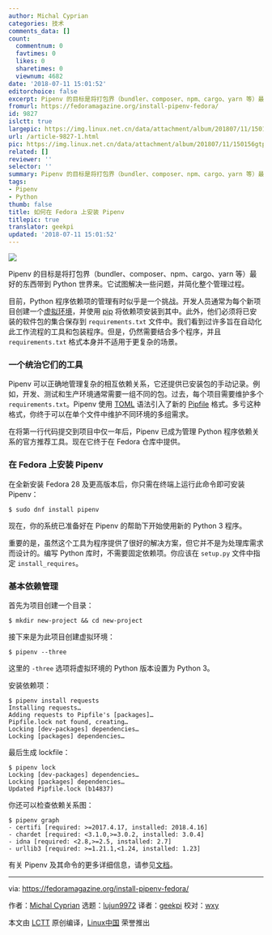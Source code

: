 ```yaml
---
author: Michal Cyprian
categories: 技术
comments_data: []
count:
  commentnum: 0
  favtimes: 0
  likes: 0
  sharetimes: 0
  viewnum: 4682
date: '2018-07-11 15:01:52'
editorchoice: false
excerpt: Pipenv 的目标是将打包界（bundler、composer、npm、cargo、yarn 等）最好的东西带到 Python 世界来。它试图解决一些问题，并简化整个管理过程。
fromurl: https://fedoramagazine.org/install-pipenv-fedora/
id: 9827
islctt: true
largepic: https://img.linux.net.cn/data/attachment/album/201807/11/150156gtptutmuktkpo85p.jpg
url: /article-9827-1.html
pic: https://img.linux.net.cn/data/attachment/album/201807/11/150156gtptutmuktkpo85p.jpg.thumb.jpg
related: []
reviewer: ''
selector: ''
summary: Pipenv 的目标是将打包界（bundler、composer、npm、cargo、yarn 等）最好的东西带到 Python 世界来。它试图解决一些问题，并简化整个管理过程。
tags:
- Pipenv
- Python
thumb: false
title: 如何在 Fedora 上安装 Pipenv
titlepic: true
translator: geekpi
updated: '2018-07-11 15:01:52'
---
```


![](/data/attachment/album/201807/11/150156gtptutmuktkpo85p.jpg)


Pipenv 的目标是将打包界（bundler、composer、npm、cargo、yarn 等）最好的东西带到 Python 世界来。它试图解决一些问题，并简化整个管理过程。


目前，Python 程序依赖项的管理有时似乎是一个挑战。开发人员通常为每个新项目创建一个[虚拟环境](https://packaging.python.org/tutorials/installing-packages/#creating-virtual-environments)，并使用 [pip](https://developer.fedoraproject.org/tech/languages/python/pypi-installation.html) 将依赖项安装到其中。此外，他们必须将已安装的软件包的集合保存到 `requirements.txt` 文件中。我们看到过许多旨在自动化此工作流程的工具和包装程序。但是，仍然需要结合多个程序，并且 `requirements.txt` 格式本身并不适用于更复杂的场景。


### 一个统治它们的工具


Pipenv 可以正确地管理复杂的相互依赖关系，它还提供已安装包的手动记录。例如，开发、测试和生产环境通常需要一组不同的包。过去，每个项目需要维护多个 `requirements.txt`。Pipenv 使用 [TOML](https://github.com/toml-lang/toml) 语法引入了新的 [Pipfile](https://github.com/pypa/pipfile) 格式。多亏这种格式，你终于可以在单个文件中维护不同环境的多组需求。


在将第一行代码提交到项目中仅一年后，Pipenv 已成为管理 Python 程序依赖关系的官方推荐工具。现在它终于在 Fedora 仓库中提供。


### 在 Fedora 上安装 Pipenv


在全新安装 Fedora 28 及更高版本后，你只需在终端上运行此命令即可安装 Pipenv：



```
$ sudo dnf install pipenv

```

现在，你的系统已准备好在 Pipenv 的帮助下开始使用新的 Python 3 程序。


重要的是，虽然这个工具为程序提供了很好的解决方案，但它并不是为处理库需求而设计的。编写 Python 库时，不需要固定依赖项。你应该在 `setup.py` 文件中指定 `install_requires`。


### 基本依赖管理


首先为项目创建一个目录：



```
$ mkdir new-project && cd new-project

```

接下来是为此项目创建虚拟环境：



```
$ pipenv --three

```

这里的 `-three` 选项将虚拟环境的 Python 版本设置为 Python 3。


安装依赖项：



```
$ pipenv install requests
Installing requests…
Adding requests to Pipfile's [packages]…
Pipfile.lock not found, creating…
Locking [dev-packages] dependencies…
Locking [packages] dependencies…

```

最后生成 lockfile：



```
$ pipenv lock
Locking [dev-packages] dependencies…
Locking [packages] dependencies…
Updated Pipfile.lock (b14837)

```

你还可以检查依赖关系图：



```
$ pipenv graph
- certifi [required: >=2017.4.17, installed: 2018.4.16]
- chardet [required: <3.1.0,>=3.0.2, installed: 3.0.4]
- idna [required: <2.8,>=2.5, installed: 2.7]
- urllib3 [required: >=1.21.1,<1.24, installed: 1.23]

```

有关 Pipenv 及其命令的更多详细信息，请参见[文档](https://docs.pipenv.org/)。




---


via: <https://fedoramagazine.org/install-pipenv-fedora/>


作者：[Michal Cyprian](https://fedoramagazine.org/author/mcyprian/) 选题：[lujun9972](https://github.com/lujun9972) 译者：[geekpi](https://github.com/geekpi) 校对：[wxy](https://github.com/wxy)


本文由 [LCTT](https://github.com/LCTT/TranslateProject) 原创编译，[Linux中国](https://linux.cn/) 荣誉推出